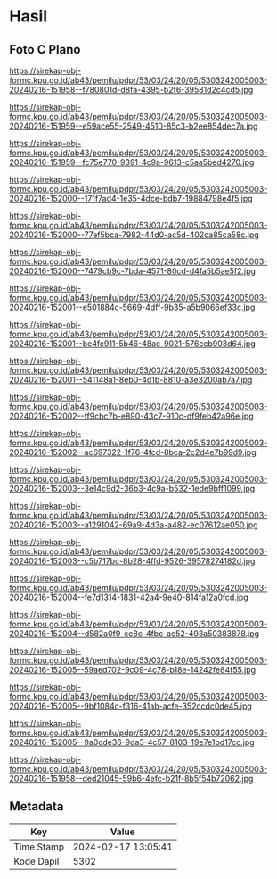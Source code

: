 # Hasil

## Foto C Plano

https://sirekap-obj-formc.kpu.go.id/ab43/pemilu/pdpr/53/03/24/20/05/5303242005003-20240216-151958--f780801d-d8fa-4395-b2f6-39581d2c4cd5.jpg

https://sirekap-obj-formc.kpu.go.id/ab43/pemilu/pdpr/53/03/24/20/05/5303242005003-20240216-151959--e59ace55-2549-4510-85c3-b2ee854dec7a.jpg

https://sirekap-obj-formc.kpu.go.id/ab43/pemilu/pdpr/53/03/24/20/05/5303242005003-20240216-151959--fc75e770-9391-4c9a-9613-c5aa5bed4270.jpg

https://sirekap-obj-formc.kpu.go.id/ab43/pemilu/pdpr/53/03/24/20/05/5303242005003-20240216-152000--171f7ad4-1e35-4dce-bdb7-19884798e4f5.jpg

https://sirekap-obj-formc.kpu.go.id/ab43/pemilu/pdpr/53/03/24/20/05/5303242005003-20240216-152000--77ef5bca-7982-44d0-ac5d-402ca85ca58c.jpg

https://sirekap-obj-formc.kpu.go.id/ab43/pemilu/pdpr/53/03/24/20/05/5303242005003-20240216-152000--7479cb9c-7bda-4571-80cd-d4fa5b5ae5f2.jpg

https://sirekap-obj-formc.kpu.go.id/ab43/pemilu/pdpr/53/03/24/20/05/5303242005003-20240216-152001--e501884c-5669-4dff-9b35-a5b9066ef33c.jpg

https://sirekap-obj-formc.kpu.go.id/ab43/pemilu/pdpr/53/03/24/20/05/5303242005003-20240216-152001--be4fc911-5b46-48ac-9021-576ccb903d64.jpg

https://sirekap-obj-formc.kpu.go.id/ab43/pemilu/pdpr/53/03/24/20/05/5303242005003-20240216-152001--541148a1-8eb0-4d1b-8810-a3e3200ab7a7.jpg

https://sirekap-obj-formc.kpu.go.id/ab43/pemilu/pdpr/53/03/24/20/05/5303242005003-20240216-152002--ff9cbc7b-e890-43c7-910c-df9feb42a96e.jpg

https://sirekap-obj-formc.kpu.go.id/ab43/pemilu/pdpr/53/03/24/20/05/5303242005003-20240216-152002--ac697322-1f76-4fcd-8bca-2c2d4e7b99d9.jpg

https://sirekap-obj-formc.kpu.go.id/ab43/pemilu/pdpr/53/03/24/20/05/5303242005003-20240216-152003--3e14c9d2-36b3-4c9a-b532-1ede9bff1099.jpg

https://sirekap-obj-formc.kpu.go.id/ab43/pemilu/pdpr/53/03/24/20/05/5303242005003-20240216-152003--a1291042-69a9-4d3a-a482-ec07612ae050.jpg

https://sirekap-obj-formc.kpu.go.id/ab43/pemilu/pdpr/53/03/24/20/05/5303242005003-20240216-152003--c5b717bc-8b28-4ffd-9526-39578274182d.jpg

https://sirekap-obj-formc.kpu.go.id/ab43/pemilu/pdpr/53/03/24/20/05/5303242005003-20240216-152004--fe7d1314-1831-42a4-9e40-814fa12a0fcd.jpg

https://sirekap-obj-formc.kpu.go.id/ab43/pemilu/pdpr/53/03/24/20/05/5303242005003-20240216-152004--d582a0f9-ce8c-4fbc-ae52-493a50383878.jpg

https://sirekap-obj-formc.kpu.go.id/ab43/pemilu/pdpr/53/03/24/20/05/5303242005003-20240216-152005--59aed702-9c09-4c78-b18e-14242fe84f55.jpg

https://sirekap-obj-formc.kpu.go.id/ab43/pemilu/pdpr/53/03/24/20/05/5303242005003-20240216-152005--9bf1084c-f316-41ab-acfe-352ccdc0de45.jpg

https://sirekap-obj-formc.kpu.go.id/ab43/pemilu/pdpr/53/03/24/20/05/5303242005003-20240216-152005--9a0cde36-9da3-4c57-8103-19e7e1bd17cc.jpg

https://sirekap-obj-formc.kpu.go.id/ab43/pemilu/pdpr/53/03/24/20/05/5303242005003-20240216-151958--ded21045-59b6-4efc-b21f-8b5f54b72062.jpg


## Metadata

| Key        | Value               |
| ---------- | ------------------- |
| Time Stamp | 2024-02-17 13:05:41 |
| Kode Dapil | 5302                |



